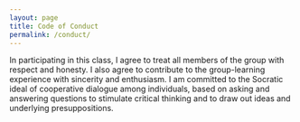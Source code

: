 ```yaml
---
layout: page
title: Code of Conduct
permalink: /conduct/
---
```


In participating in this class, I agree to treat all members of the group with respect and honesty.  I also agree to contribute to the group-learning experience with sincerity and enthusiasm.  I am committed to the Socratic ideal of cooperative dialogue among individuals, based on asking and answering questions to stimulate critical thinking and to draw out ideas and underlying presuppositions.